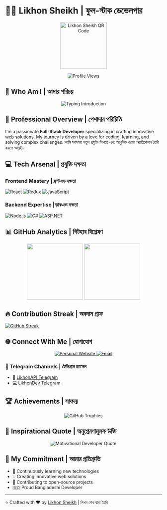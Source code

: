 # 👨‍💻 Likhon Sheikh | ফুল-স্টাক ডেভেলপার

<div align="center">
  <img src="https://gravatar.com/likhondev.qr?type=user&version=3" width="150" height="150" alt="Likhon Sheikh QR Code" />
  
  ![Profile Views](https://komarev.com/ghpvc/?username=likhon-dev&color=blueviolet)
</div>

## 🌈 Who Am I | আমার পরিচয়

<div align="center">
  <img src="https://readme-typing-svg.demolab.com?font=Fira+Code&pause=1000&color=2196F3&center=true&vCenter=true&width=700&lines=Web+Development+Expert+👨‍💻;React+and+Node.js+Specialist+🚀;Creative+Solutions+Architect+✨;বাংলাদেশি+ডেভেলপার+💻" alt="Typing Introduction" />
</div>

## 🚀 Professional Overview | পেশাদার পরিচিতি

I'm a passionate **Full-Stack Developer** specializing in crafting innovative web solutions. My journey is driven by a love for coding, learning, and solving complex challenges. আমি সবসময় নতুন প্রযুক্তি শিখতে এবং আধুনিক ওয়েব অ্যাপ্লিকেশন তৈরি করতে আগ্রহী।

## 💻 Tech Arsenal | প্রযুক্তি দক্ষতা

### Frontend Mastery | ফ্রন্টএন্ড দক্ষতা
![React](https://img.shields.io/badge/React-61DAFB?style=for-the-badge&logo=react&logoColor=black)
![Redux](https://img.shields.io/badge/Redux-764ABC?style=for-the-badge&logo=redux&logoColor=white)
![JavaScript](https://img.shields.io/badge/JavaScript-F7DF1E?style=for-the-badge&logo=javascript&logoColor=black)

### Backend Expertise |ব্যাকএন্ড দক্ষতা
![Node.js](https://img.shields.io/badge/Node.js-339933?style=for-the-badge&logo=nodedotjs&logoColor=white)
![C#](https://img.shields.io/badge/C%23-239120?style=for-the-badge&logo=csharp&logoColor=white)
![ASP.NET](https://img.shields.io/badge/ASP.NET-512BD4?style=for-the-badge&logo=dotnet&logoColor=white)

## 📊 GitHub Analytics | গিটহাব বিশ্লেষণ

<div align="center">
  <img height="180em" src="https://github-readme-stats.vercel.app/api?username=likhon-dev&show_icons=true&theme=radical&include_all_commits=true&count_private=true"/>
  <img height="180em" src="https://github-readme-stats.vercel.app/api/top-langs/?username=likhon-dev&layout=compact&langs_count=7&theme=radical"/>
</div>

## 🔥 Contribution Streak | অবদান গ্রাফ

[![GitHub Streak](https://github-readme-streak-stats.herokuapp.com/?user=likhon-dev&theme=radical)](https://git.io/streak-stats)

## 🌐 Connect With Me | যোগাযোগ

<div align="center">
  <a href="https://likhon.dev" target="_blank">
    <img src="https://img.shields.io/badge/Website-likhon.dev-brightgreen?style=for-the-badge&logo=google-chrome&logoColor=white" alt="Personal Website"/>
  </a>
  <a href="mailto:me@likhon.dev">
    <img src="https://img.shields.io/badge/Email-me@likhon.dev-red?style=for-the-badge&logo=gmail&logoColor=white" alt="Email"/>
  </a>
</div>

### 📱 Telegram Channels | টেলিগ্রাম চ্যানেল
- 🤖 [LikhonAPI Telegram](https://t.me/LikhonAPI)
- 💻 [LikhonDev Telegram](https://t.me/likhondev)

## 🏆 Achievements | সাফল্য

<div align="center">
  <img src="https://github-profile-trophy.vercel.app/?username=likhon-dev&theme=radical&column=7&margin-w=15&margin-h=15" alt="GitHub Trophies"/>
</div>

## 💬 Inspirational Quote | অনুপ্রেরণামূলক উক্তি

<div align="center">
  <img src="https://quotes-github-readme.vercel.app/api?type=horizontal&theme=radical" alt="Motivational Developer Quote"/>
</div>

## 🌱 My Commitment | আমার প্রতিশ্রুতি
- 🚀 Continuously learning new technologies
- 💡 Creating innovative web solutions
- 🤝 Contributing to open-source projects
- 🇧🇩 Proud Bangladeshi Developer

---

⭐️ Crafted with ❤️ by [Likhon Sheikh](https://github.com/likhon-dev) | লিখন শেখ দ্বারা তৈরি
